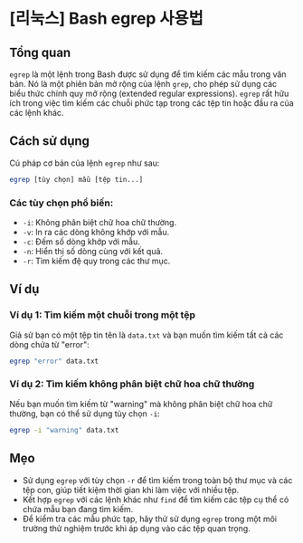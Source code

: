 # [리눅스] Bash egrep 사용법

## Tổng quan
`egrep` là một lệnh trong Bash được sử dụng để tìm kiếm các mẫu trong văn bản. Nó là một phiên bản mở rộng của lệnh `grep`, cho phép sử dụng các biểu thức chính quy mở rộng (extended regular expressions). `egrep` rất hữu ích trong việc tìm kiếm các chuỗi phức tạp trong các tệp tin hoặc đầu ra của các lệnh khác.

## Cách sử dụng
Cú pháp cơ bản của lệnh `egrep` như sau:

```bash
egrep [tùy chọn] mẫu [tệp tin...]
```

### Các tùy chọn phổ biến:
- `-i`: Không phân biệt chữ hoa chữ thường.
- `-v`: In ra các dòng không khớp với mẫu.
- `-c`: Đếm số dòng khớp với mẫu.
- `-n`: Hiển thị số dòng cùng với kết quả.
- `-r`: Tìm kiếm đệ quy trong các thư mục.

## Ví dụ
### Ví dụ 1: Tìm kiếm một chuỗi trong một tệp
Giả sử bạn có một tệp tin tên là `data.txt` và bạn muốn tìm kiếm tất cả các dòng chứa từ "error":

```bash
egrep "error" data.txt
```

### Ví dụ 2: Tìm kiếm không phân biệt chữ hoa chữ thường
Nếu bạn muốn tìm kiếm từ "warning" mà không phân biệt chữ hoa chữ thường, bạn có thể sử dụng tùy chọn `-i`:

```bash
egrep -i "warning" data.txt
```

## Mẹo
- Sử dụng `egrep` với tùy chọn `-r` để tìm kiếm trong toàn bộ thư mục và các tệp con, giúp tiết kiệm thời gian khi làm việc với nhiều tệp.
- Kết hợp `egrep` với các lệnh khác như `find` để tìm kiếm các tệp cụ thể có chứa mẫu bạn đang tìm kiếm.
- Để kiểm tra các mẫu phức tạp, hãy thử sử dụng `egrep` trong một môi trường thử nghiệm trước khi áp dụng vào các tệp quan trọng.